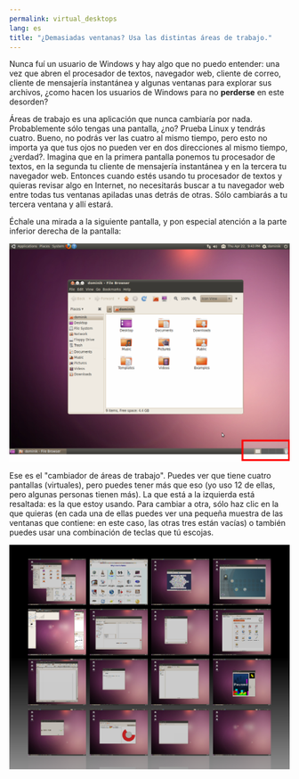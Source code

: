 ```yaml
---
permalink: virtual_desktops
lang: es
title: "¿Demasiadas ventanas? Usa las distintas áreas de trabajo."
---
```


Nunca fuí un usuario de Windows y hay algo que no puedo entender: una vez que abren el procesador de textos, navegador web, cliente de correo, cliente de mensajería instantánea y algunas ventanas para explorar sus archivos, ¿como hacen los usuarios de Windows para no <b>perderse</b> en este desorden?

Áreas de trabajo es una aplicación que nunca cambiaría por nada. Probablemente sólo tengas una pantalla, ¿no? Prueba Linux y tendrás cuatro. Bueno, no podrás ver las cuatro al mismo tiempo, pero esto no importa ya que tus ojos no pueden ver en dos direcciones al mismo tiempo, ¿verdad?. Imagina que en la primera pantalla ponemos tu procesador de textos, en la segunda tu cliente de mensajería instantánea y en la tercera tu navegador web. Entonces cuando estés usando tu procesador de textos y quieras revisar algo en Internet, no necesitarás buscar a tu navegador web entre todas tus ventanas apiladas unas detrás de otras. Sólo cambiarás a tu tercera ventana y allí estará.

Échale una mirada a la siguiente pantalla, y pon especial atención a la parte inferior derecha de la pantalla:

<img src="/img/workspaces.png" bordee="0"/>

Ese es el "cambiador de áreas de trabajo". Puedes ver que tiene cuatro pantallas (virtuales), pero puedes tener más que eso (yo uso 12 de ellas, pero algunas personas tienen más). La que está a la izquierda está resaltada: es la que estoy usando. Para cambiar a otra, sólo haz clic en la que quieras (en cada una de ellas puedes ver una pequeña muestra de las ventanas que contiene: en este caso, las otras tres están vacías) o también puedes usar una combinación de teclas que tú escojas.

<img src="/img/workspaces_full.png" border="0"/>





